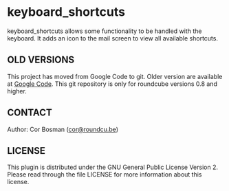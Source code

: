 keyboard_shortcuts
==================

keyboard_shortcuts allows some functionality to be handled with the keyboard. It adds an icon to the mail screen to view all available shortcuts. 

OLD VERSIONS
------------

This project has moved from Google Code to git. Older version are available at [Google Code](http://code.google.com/p/roundcube-plugins/downloads/list). This git repository is only for roundcube versions 0.8 and higher.

CONTACT
-------
Author:   Cor Bosman (cor@roundcu.be)


LICENSE
-------

This plugin is distributed under the GNU General Public License Version 2.
Please read through the file LICENSE for more information about this license.
